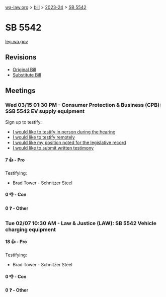 [wa-law.org](/) > [bill](/bill/) > [2023-24](/bill/2023-24/) > [SB 5542](/bill/2023-24/sb/5542/)

# SB 5542
[leg.wa.gov](https://app.leg.wa.gov/billsummary?BillNumber=5542&Year=2023&Initiative=false)

## Revisions
* [Original Bill](1/)
* [Substitute Bill](S/)

## Meetings
### Wed 03/15 01:30 PM - Consumer Protection & Business (CPB): SSB 5542 EV supply equipment
Sign up to testify:
* [I would like to testify in person during the hearing](https://app.leg.wa.gov/csi/Testifier/Add?chamber=House&mId=31017&aId=153309&caId=21993&tId=1)
* [I would like to testify remotely](https://app.leg.wa.gov/csi/Testifier/Add?chamber=House&mId=31017&aId=153309&caId=21993&tId=2)
* [I would like my position noted for the legislative record](https://app.leg.wa.gov/csi/Testifier/Add?chamber=House&mId=31017&aId=153309&caId=21993&tId=3)
* [I would like to submit written testimony](https://app.leg.wa.gov/csi/Testifier/Add?chamber=House&mId=31017&aId=153309&caId=21993&tId=4)

#### 7 👍 - Pro
Testifying:
* Brad Tower - Schnitzer Steel

#### 0 👎 - Con

#### 0 ❓ - Other

### Tue 02/07 10:30 AM - Law & Justice (LAW): SB 5542 Vehicle charging equipment
#### 18 👍 - Pro
Testifying:
* Brad Tower - Schnitzer Steel

#### 0 👎 - Con

#### 0 ❓ - Other
